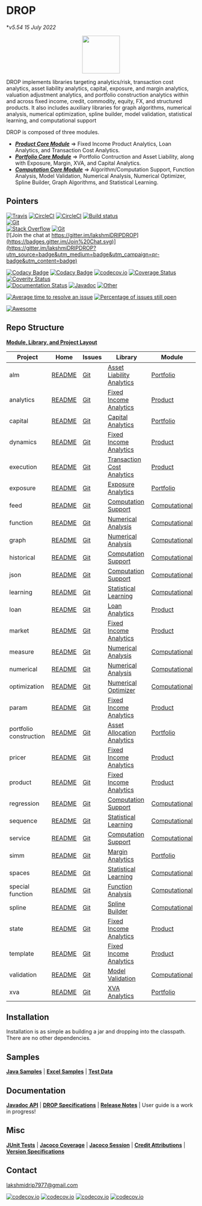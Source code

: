 # DROP

**v5.54*  *15 July 2022*

<p align="center"><img src="https://github.com/lakshmiDRIP/DROP/blob/master/DRIP_Logo.gif?raw=true" width="100"></p>

DROP implements libraries targeting analytics/risk, transaction cost analytics, asset liability analytics, capital, exposure, and margin analytics, valuation adjustment analytics, and portfolio construction analytics within and across fixed income, credit, commodity, equity, FX, and structured products. It also includes auxiliary libraries for graph algorithms, numerical analysis, numerical optimization, spline builder, model validation, statistical learning, and computational support

DROP is composed of three modules.

 * [***Product     Core Module***](https://github.com/lakshmiDRIP/DROP/blob/master/ProductCore.md)         =>   Fixed Income Product Analytics, Loan Analytics, and Transaction Cost Analytics.
 * [***Portfolio   Core Module***](https://github.com/lakshmiDRIP/DROP/blob/master/PortfolioCore.md)       =>   Portfolio Contruction and Asset Liability, along with Exposure, Margin, XVA, and Capital Analytics.
 * [***Computation Core Module***](https://github.com/lakshmiDRIP/DROP/blob/master/ComputationalCore.md)   =>   Algorithm/Computation Support, Function Analysis, Model Validation, Numerical Analysis, Numerical Optimizer, Spline Builder, Graph Algorithms, and Statistical Learning.


## Pointers

[![Travis](https://travis-ci.org/lakshmiDRIP/DROP.svg)](https://travis-ci.org/lakshmiDRIP/DROP)    [![CircleCI](https://img.shields.io/circleci/project/github/lakshmiDRIP/DROP.svg)](https://circleci.com/gh/lakshmiDRIP/workflows/DROP)    [![CircleCI](https://circleci.com/gh/lakshmiDRIP/DROP.svg?style=svg)](https://circleci.com/gh/lakshmiDRIP/DROP)    [![Build status](https://ci.appveyor.com/api/projects/status/m5p8sfeth4cewr4v?svg=true)](https://ci.appveyor.com/project/lakshmiDRIP/drop)    
[![Git](https://img.shields.io/github/release/lakshmiDRIP/DROP.svg)](https://github.com/lakshmiDRIP/DROP/releases)    
[![Stack Overflow](http://img.shields.io/:stack%20overflow-drip-brightgreen.svg)](http://stackoverflow.com/questions/tagged/drip)    [![Git](http://dmlc.github.io/img/apache2.svg)](./LICENSE)    
[![Join the chat at https://gitter.im/lakshmiDRIPDROP](https://badges.gitter.im/Join%20Chat.svg)](https://gitter.im/lakshmiDRIPDROP?utm_source=badge&utm_medium=badge&utm_campaign=pr-badge&utm_content=badge)    

[![Codacy Badge](https://api.codacy.com/project/badge/Grade/7270e4b57c50483699448bf32721ab10)](https://www.codacy.com/app/lakshmiDRIP/DROP?utm_source=github.com&amp;utm_medium=referral&amp;utm_content=DROP/DROP&amp;utm_campaign=Badge_Grade)   [![Codacy Badge](https://api.codacy.com/project/badge/Coverage/7270e4b57c50483699448bf32721ab10)](https://www.codacy.com/app/lakshmiDRIP/DROP?utm_source=github.com&amp;utm_medium=referral&amp;utm_content=DROP/DROP&amp;utm_campaign=Badge_Coverage)   [![codecov.io](http://codecov.io/github/lakshmiDRIP/DROP/coverage.svg?branch=master)](https://codecov.io/gh/lakshmiDRIP/DROP/branch/master)   [![Coverage Status](https://coveralls.io/repos/github/lakshmiDRIP/DROP/badge.svg?branch=master)](https://coveralls.io/github/lakshmiDRIP/DROP?branch=master)   [![Coverity Status](https://scan.coverity.com/projects/14574/badge.svg)](https://scan.coverity.com/projects/lakshmidrip-drop)    
[![Documentation Status](https://readthedocs.org/projects/dripdrop/badge/?version=latest)](http://dripdrop.readthedocs.io/en/latest/?badge=latest)  [![Javadoc](https://readthedocs.org/projects/xgboost/badge/?version=latest)](https://lakshmidrip.github.io/DROP/Javadoc/index.html)  [![Other](https://readthedocs.org/projects/xgboost/badge/?version=latest)](https://github.com/lakshmiDRIP/DROP/tree/master/Docs)

[![Average time to resolve an issue](http://isitmaintained.com/badge/resolution/lakshmiDRIP/DROP.svg)](http://isitmaintained.com/project/lakshmiDRIP/DROP "Average time to resolve an issue")   [![Percentage of issues still open](http://isitmaintained.com/badge/open/lakshmiDRIP/DROP.svg)](http://isitmaintained.com/project/lakshmiDRIP/DROP "Percentage of issues still open")

[![Awesome](https://cdn.rawgit.com/sindresorhus/awesome/d7305f38d29fed78fa85652e3a63e154dd8e8829/media/badge.svg)](https://github.com/sindresorhus/awesome)

## Repo Structure

 [**Module, Library, and Project Layout**](https://github.com/lakshmiDRIP/DROP/blob/master/Taxonomy.md)

  |        Project         |  Home  |  Issues  |  Library  |  Module  |
  |------------------------|--------|----------|-----------|----------|
  | alm                    | [README](https://github.com/lakshmiDRIP/DROP/blob/master/src/main/java/org/drip/alm/README.md) | [Git](https://github.com/lakshmiDRIP/DROP/issues?q=is%3Aopen+is%3Aissue+label%3Aalm) | [Asset Liability Analytics](https://github.com/lakshmiDRIP/DROP/blob/master/AssetLiabilityAnalyticsLibrary.md) | [Portfolio](https://github.com/lakshmiDRIP/DROP/blob/master/PortfolioCore.md) |
  | analytics              | [README](https://github.com/lakshmiDRIP/DROP/blob/master/src/main/java/org/drip/analytics/README.md) | [Git](https://github.com/lakshmiDRIP/DROP/issues?q=is%3Aopen+is%3Aissue+label%3Aanalytics) | [Fixed Income Analytics](https://github.com/lakshmiDRIP/DROP/blob/master/FixedIncomeAnalyticsLibrary.md) | [Product](https://github.com/lakshmiDRIP/DROP/blob/master/ProductCore.md) |
  | capital                | [README](https://github.com/lakshmiDRIP/DROP/blob/master/src/main/java/org/drip/capital/README.md) | [Git](https://github.com/lakshmiDRIP/DROP/issues?q=is%3Aopen+is%3Aissue+label%3Acapital) | [Capital Analytics](https://github.com/lakshmiDRIP/DROP/blob/master/CapitalAnalyticsLibrary.md) | [Portfolio](https://github.com/lakshmiDRIP/DROP/blob/master/PortfolioCore.md) |
  | dynamics               | [README](https://github.com/lakshmiDRIP/DROP/blob/master/src/main/java/org/drip/dynamics/README.md) | [Git](https://github.com/lakshmiDRIP/DROP/issues?q=is%3Aopen+is%3Aissue+label%3Adynamics) | [Fixed Income Analytics](https://github.com/lakshmiDRIP/DROP/blob/master/FixedIncomeAnalyticsLibrary.md) | [Product](https://github.com/lakshmiDRIP/DROP/blob/master/ProductCore.md) |
  | execution              | [README](https://github.com/lakshmiDRIP/DROP/blob/master/src/main/java/org/drip/execution/README.md) | [Git](https://github.com/lakshmiDRIP/DROP/issues?q=is%3Aopen+is%3Aissue+label%3Aexecution) | [Transaction Cost Analytics](https://github.com/lakshmiDRIP/DROP/blob/master/TransactionCostAnalyticsLibrary.md) | [Product](https://github.com/lakshmiDRIP/DROP/blob/master/ProductCore.md) |
  | exposure               | [README](https://github.com/lakshmiDRIP/DROP/blob/master/src/main/java/org/drip/exposure/README.md) | [Git](https://github.com/lakshmiDRIP/DROP/issues?q=is%3Aopen+is%3Aissue+label%3Aexposure) | [Exposure Analytics](https://github.com/lakshmiDRIP/DROP/blob/master/ExposureAnalyticsLibrary.md) | [Portfolio](https://github.com/lakshmiDRIP/DROP/blob/master/PortfolioCore.md) |
  | feed                   | [README](https://github.com/lakshmiDRIP/DROP/blob/master/src/main/java/org/drip/feed/README.md) | [Git](https://github.com/lakshmiDRIP/DROP/issues?q=is%3Aopen+is%3Aissue+label%3Afeed) | [Computation Support](https://github.com/lakshmiDRIP/DROP/blob/master/ComputationSupportLibrary.md) | [Computational](https://github.com/lakshmiDRIP/DROP/blob/master/ComputationalCore.md) |
  | function               | [README](https://github.com/lakshmiDRIP/DROP/blob/master/src/main/java/org/drip/function/README.md) | [Git](https://github.com/lakshmiDRIP/DROP/issues?q=is%3Aopen+is%3Aissue+label%3Afunction) | [Numerical Analysis](https://github.com/lakshmiDRIP/DROP/blob/master/NumericalAnalysisLibrary.md) | [Computational](https://github.com/lakshmiDRIP/DROP/blob/master/ComputationalCore.md) |
  | graph                  | [README](https://github.com/lakshmiDRIP/DROP/blob/master/src/main/java/org/drip/graph/README.md) | [Git](https://github.com/lakshmiDRIP/DROP/issues?q=is%3Aopen+is%3Aissue+label%3Afunction) | [Numerical Analysis](https://github.com/lakshmiDRIP/DROP/blob/master/GraphAlgorithmLibrary.md) | [Computational](https://github.com/lakshmiDRIP/DROP/blob/master/ComputationalCore.md) |
  | historical             | [README](https://github.com/lakshmiDRIP/DROP/blob/master/src/main/java/org/drip/historical/README.md) | [Git](https://github.com/lakshmiDRIP/DROP/issues?q=is%3Aopen+is%3Aissue+label%3Ahistorical) | [Computation Support](https://github.com/lakshmiDRIP/DROP/blob/master/ComputationSupportLibrary.md) | [Computational](https://github.com/lakshmiDRIP/DROP/blob/master/ComputationalCore.md) |
  | json                   | [README](https://github.com/lakshmiDRIP/DROP/blob/master/src/main/java/org/drip/json/README.md) | [Git](https://github.com/lakshmiDRIP/DROP/issues?q=is%3Aopen+is%3Aissue+label%3Ajson) | [Computation Support](https://github.com/lakshmiDRIP/DROP/blob/master/ComputationSupportLibrary.md) | [Computational](https://github.com/lakshmiDRIP/DROP/blob/master/ComputationalCore.md) |
  | learning               | [README](https://github.com/lakshmiDRIP/DROP/blob/master/src/main/java/org/drip/learning/README.md) | [Git](https://github.com/lakshmiDRIP/DROP/issues?q=is%3Aopen+is%3Aissue+label%3Alearning) | [Statistical Learning](https://github.com/lakshmiDRIP/DROP/blob/master/StatisticalLearningLibrary.md) | [Computational](https://github.com/lakshmiDRIP/DROP/blob/master/ComputationalCore.md) |
  | loan                   | [README](https://github.com/lakshmiDRIP/DROP/blob/master/src/main/java/org/drip/loan/README.md) | [Git](https://github.com/lakshmiDRIP/DROP/issues?q=is%3Aopen+is%3Aissue+label%3Aloan) | [Loan Analytics](https://github.com/lakshmiDRIP/DROP/blob/master/LoanAnalyticsLibrary.md) | [Product](https://github.com/lakshmiDRIP/DROP/blob/master/ProductCore.md) |
  | market                 | [README](https://github.com/lakshmiDRIP/DROP/blob/master/src/main/java/org/drip/market/README.md) | [Git](https://github.com/lakshmiDRIP/DROP/issues?q=is%3Aopen+is%3Aissue+label%3Amarket) | [Fixed Income Analytics](https://github.com/lakshmiDRIP/DROP/blob/master/FixedIncomeAnalyticsLibrary.md) | [Product](https://github.com/lakshmiDRIP/DROP/blob/master/ProductCore.md) |
  | measure                | [README](https://github.com/lakshmiDRIP/DROP/blob/master/src/main/java/org/drip/measure/README.md) | [Git](https://github.com/lakshmiDRIP/DROP/issues?q=is%3Aopen+is%3Aissue+label%3Ameasure) | [Numerical Analysis](https://github.com/lakshmiDRIP/DROP/blob/master/NumericalAnalysisLibrary.md) | [Computational](https://github.com/lakshmiDRIP/DROP/blob/master/ComputationalCore.md) |
  | numerical              | [README](https://github.com/lakshmiDRIP/DROP/blob/master/src/main/java/org/drip/numerical/README.md) | [Git](https://github.com/lakshmiDRIP/DROP/issues?q=is%3Aopen+is%3Aissue+label%3Anumerical) | [Numerical Analysis](https://github.com/lakshmiDRIP/DROP/blob/master/NumericalAnalysisLibrary.md) | [Computational](https://github.com/lakshmiDRIP/DROP/blob/master/ComputationalCore.md) |
  | optimization           | [README](https://github.com/lakshmiDRIP/DROP/blob/master/src/main/java/org/drip/optimization/README.md) | [Git](https://github.com/lakshmiDRIP/DROP/issues?q=is%3Aopen+is%3Aissue+label%3Aoptimization) | [Numerical Optimizer](https://github.com/lakshmiDRIP/DROP/blob/master/NumericalOptimizerLibrary.md) | [Computational](https://github.com/lakshmiDRIP/DROP/blob/master/ComputationalCore.md) |
  | param                  | [README](https://github.com/lakshmiDRIP/DROP/blob/master/src/main/java/org/drip/param/README.md) | [Git](https://github.com/lakshmiDRIP/DROP/issues?q=is%3Aopen+is%3Aissue+label%3Aparam) | [Fixed Income Analytics](https://github.com/lakshmiDRIP/DROP/blob/master/FixedIncomeAnalyticsLibrary.md) | [Product](https://github.com/lakshmiDRIP/DROP/blob/master/ProductCore.md) |
  | portfolio construction | [README](https://github.com/lakshmiDRIP/DROP/blob/master/src/main/java/org/drip/portfolioconstruction/README.md) | [Git](https://github.com/lakshmiDRIP/DROP/issues?q=is%3Aopen+is%3Aissue+label%3Aportfolioconstruction) | [Asset Allocation Analytics](https://github.com/lakshmiDRIP/DROP/blob/master/AssetAllocationAnalyticsLibrary.md) | [Portfolio](https://github.com/lakshmiDRIP/DROP/blob/master/PortfolioCore.md) |
  | pricer                 | [README](https://github.com/lakshmiDRIP/DROP/blob/master/src/main/java/org/drip/pricer/README.md) | [Git](https://github.com/lakshmiDRIP/DROP/issues?q=is%3Aopen+is%3Aissue+label%3Apricer) | [Fixed Income Analytics](https://github.com/lakshmiDRIP/DROP/blob/master/FixedIncomeAnalyticsLibrary.md) | [Product](https://github.com/lakshmiDRIP/DROP/blob/master/ProductCore.md) |
  | product                | [README](https://github.com/lakshmiDRIP/DROP/blob/master/src/main/java/org/drip/product/README.md) | [Git](https://github.com/lakshmiDRIP/DROP/issues?q=is%3Aopen+is%3Aissue+label%3Aproduct) | [Fixed Income Analytics](https://github.com/lakshmiDRIP/DROP/blob/master/FixedIncomeAnalyticsLibrary.md) | [Product](https://github.com/lakshmiDRIP/DROP/blob/master/ProductCore.md) |
  | regression             | [README](https://github.com/lakshmiDRIP/DROP/blob/master/src/main/java/org/drip/regression/README.md) | [Git](https://github.com/lakshmiDRIP/DROP/issues?q=is%3Aopen+is%3Aissue+label%3Aregression) | [Computation Support](https://github.com/lakshmiDRIP/DROP/blob/master/ComputationSupportLibrary.md) | [Computational](https://github.com/lakshmiDRIP/DROP/blob/master/ComputationalCore.md) |
  | sequence               | [README](https://github.com/lakshmiDRIP/DROP/blob/master/src/main/java/org/drip/sequence/README.md) | [Git](https://github.com/lakshmiDRIP/DROP/issues?q=is%3Aopen+is%3Aissue+label%3Asequence) | [Statistical Learning](https://github.com/lakshmiDRIP/DROP/blob/master/StatisticalLearningLibrary.md) | [Computational](https://github.com/lakshmiDRIP/DROP/blob/master/ComputationalCore.md) |
  | service                | [README](https://github.com/lakshmiDRIP/DROP/blob/master/src/main/java/org/drip/service/README.md) | [Git](https://github.com/lakshmiDRIP/DROP/issues?q=is%3Aopen+is%3Aissue+label%3Aservice) | [Computation Support](https://github.com/lakshmiDRIP/DROP/blob/master/ComputationSupportLibrary.md) | [Computational](https://github.com/lakshmiDRIP/DROP/blob/master/ComputationalCore.md) |
  | simm                   | [README](https://github.com/lakshmiDRIP/DROP/blob/master/src/main/java/org/drip/simm/README.md) | [Git](https://github.com/lakshmiDRIP/DROP/issues?q=is%3Aopen+is%3Aissue+label%3Asimm) | [Margin Analytics](https://github.com/lakshmiDRIP/DROP/blob/master/MarginAnalyticsLibrary.md) | [Portfolio](https://github.com/lakshmiDRIP/DROP/blob/master/PortfolioCore.md) |
  | spaces                 | [README](https://github.com/lakshmiDRIP/DROP/blob/master/src/main/java/org/drip/spaces/README.md) | [Git](https://github.com/lakshmiDRIP/DROP/issues?q=is%3Aopen+is%3Aissue+label%3Aspaces) | [Statistical Learning](https://github.com/lakshmiDRIP/DROP/blob/master/StatisticalLearningLibrary.md) | [Computational](https://github.com/lakshmiDRIP/DROP/blob/master/ComputationalCore.md) |
  | special function       | [README](https://github.com/lakshmiDRIP/DROP/blob/master/src/main/java/org/drip/specialfunction/README.md) | [Git](https://github.com/lakshmiDRIP/DROP/issues?q=is%3Aopen+is%3Aissue+label%3Aspecialfunction) | [Function Analysis](https://github.com/lakshmiDRIP/DROP/blob/master/FunctionAnalysisLibrary.md) | [Computational](https://github.com/lakshmiDRIP/DROP/blob/master/ComputationalCore.md) |
  | spline                 | [README](https://github.com/lakshmiDRIP/DROP/blob/master/src/main/java/org/drip/spline/README.md) | [Git](https://github.com/lakshmiDRIP/DROP/issues?q=is%3Aopen+is%3Aissue+label%3Aspline) | [Spline Builder](https://github.com/lakshmiDRIP/DROP/blob/master/SplineBuilderLibrary.md) | [Computational](https://github.com/lakshmiDRIP/DROP/blob/master/ComputationalCore.md) |
  | state                  | [README](https://github.com/lakshmiDRIP/DROP/blob/master/src/main/java/org/drip/state/README.md) | [Git](https://github.com/lakshmiDRIP/DROP/issues?q=is%3Aopen+is%3Aissue+label%3Astate) | [Fixed Income Analytics](https://github.com/lakshmiDRIP/DROP/blob/master/FixedIncomeAnalyticsLibrary.md) | [Product](https://github.com/lakshmiDRIP/DROP/blob/master/ProductCore.md) |
  | template               | [README](https://github.com/lakshmiDRIP/DROP/blob/master/src/main/java/org/drip/template/README.md) | [Git](https://github.com/lakshmiDRIP/DROP/issues?q=is%3Aopen+is%3Aissue+label%3Atemplate) | [Fixed Income Analytics](https://github.com/lakshmiDRIP/DROP/blob/master/FixedIncomeAnalyticsLibrary.md) | [Product](https://github.com/lakshmiDRIP/DROP/blob/master/ProductCore.md) |
  | validation             | [README](https://github.com/lakshmiDRIP/DROP/blob/master/src/main/java/org/drip/validation/README.md) | [Git](https://github.com/lakshmiDRIP/DROP/issues?q=is%3Aopen+is%3Aissue+label%3Avalidation) | [Model Validation](https://github.com/lakshmiDRIP/DROP/blob/master/ModelValidationAnalyticsLibrary.md) | [Computational](https://github.com/lakshmiDRIP/DROP/blob/master/ComputationalCore.md) |
  | xva                    | [README](https://github.com/lakshmiDRIP/DROP/blob/master/src/main/java/org/drip/xva/README.md) | [Git](https://github.com/lakshmiDRIP/DROP/issues?q=is%3Aopen+is%3Aissue+label%3Axva) | [XVA Analytics](https://github.com/lakshmiDRIP/DROP/blob/master/XVAAnalyticsLibrary.md) | [Portfolio](https://github.com/lakshmiDRIP/DROP/blob/master/PortfolioCore.md) |


## Installation

 Installation is as simple as building a jar and dropping into the classpath. There are no other dependencies.

## Samples

  [**Java Samples**](https://github.com/lakshmiDRIP/DROP/tree/master/src/main/java/org/drip/sample)   |   [**Excel Samples**](https://github.com/lakshmiDRIP/DROP/tree/master/Excel)   |   [**Test Data**](https://github.com/lakshmiDRIP/DROP/tree/master/Daemons)

## Documentation

 [**Javadoc API**](https://lakshmidrip.github.io/DROP/Javadoc/index.html) | [**DROP Specifications**](https://github.com/lakshmiDRIP/DROP/tree/master/Docs/Internal) | [**Release Notes**](https://github.com/lakshmiDRIP/DROP/tree/master/ReleaseNotes) | User guide is a work in progress!

## Misc

  [**JUnit Tests**](https://lakshmidrip.github.io/DROP/junit/index.html)   |   [**Jacoco Coverage**](https://lakshmidrip.github.io/DROP/jacoco/index.html)   |   [**Jacoco Session**](https://lakshmidrip.github.io/DROP/jacoco/jacoco-sessions.html)   |   [**Credit Attributions**](https://lakshmidrip.github.io/DROP/credits.html)   |   [**Version Specifications**](https://lakshmidrip.github.io/DROP/version.html)

## Contact

lakshmidrip7977@gmail.com

[![codecov.io](https://codecov.io/gh/lakshmiDRIP/DROP/branch/master/graphs/sunburst.svg)](https://codecov.io/gh/lakshmiDRIP/DROP/branch/master)  [![codecov.io](https://codecov.io/gh/lakshmiDRIP/DROP/branch/master/graphs/icicle.svg)](https://codecov.io/gh/lakshmiDRIP/DROP/branch/master)  [![codecov.io](https://codecov.io/gh/lakshmiDRIP/DROP/branch/master/graphs/tree.svg)](https://codecov.io/gh/lakshmiDRIP/DROP/branch/master)  [![codecov.io](https://codecov.io/gh/lakshmiDRIP/DROP/branch/master/graphs/commits.svg)](https://codecov.io/gh/lakshmiDRIP/DROP/branch/master)  
